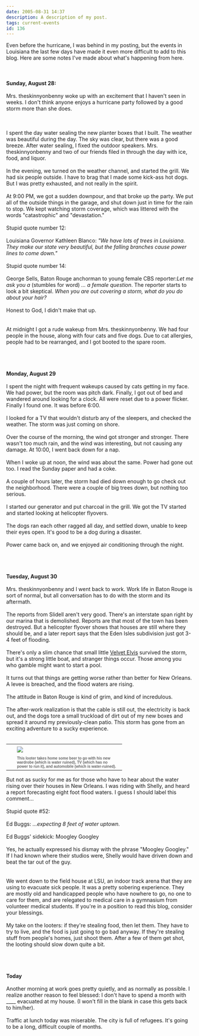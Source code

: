 ```yaml
---
date: 2005-08-31 14:37
description: A description of my post.
tags: current-events
id: 136
---
```

Even before the hurricane, I was behind in my posting, but the events in Louisiana the last few days have made it even more difficult to add to this blog.  Here are some notes I've made about what's happening from here.<br />
<br />
<br />
<br />
<b>Sunday, August 28:</b><br />
<br />
Mrs. theskinnyonbenny woke up with an excitement that I haven't seen in weeks.  I don't think anyone enjoys a hurricane party followed by a good storm more than she does.  <br />

<!--more--><br /><br />I spent the day water sealing the new planter boxes that I built.  The weather was beautiful during the day.  The sky was clear, but there was a good breeze.  After water sealing, I fixed the outdoor speakers.  Mrs. theskinnyonbenny and two of our friends filed in through the day with ice, food, and liquor.<br />
<br />
In the evening, we turned on the weather channel, and started the grill.  We had six people outside.  I have to brag that I made some kick-ass hot dogs.  But I was pretty exhausted, and not really in the spirit.<br />
<br />
At 9:00 PM, we got a sudden downpour, and that broke up the party.  We put all of the outside things in the garage, and shut down just in time for the rain to stop.  We kept watching storm coverage, which was littered with the words "catastrophic" and "devastation."<br />
<br />
Stupid quote number 12:  <br />
<br />
Louisiana Governor Kathleen Blanco:  <i>"We have lots of trees in Louisiana.  They make our state very beautiful, but the falling branches cause power lines to come down."</i>  <br />
<br />
Stupid quote number 14: <br />
<br />
George Sells, Baton Rouge anchorman to young female CBS reporter:<i>Let me ask you a </i>(stumbles for word) <i>... a female question</i>.  The reporter starts to look a bit skeptical.  <i>When you are out covering a storm, what do you do about your hair?</i><br />
<br />
Honest to God, I didn't make that up.<br />
<br />
<br />
At midnight I got a rude wakeup from Mrs. theskinnyonbenny.  We had four people in the house, along with four cats and five dogs.  Due to cat allergies, people had to be rearranged, and I got booted to the spare room.<br />
<br />
<br />
<br />
<br />
<b>Monday, August 29</b><br />
<br />
I spent the night with frequent wakeups caused by cats getting in my face.  We had power, but the room was pitch dark.  Finally, I got out of bed and wandered around looking for a clock.   All were reset due to a power flicker.  Finally I found one.  It was before 6:00.<br />
<br />
I looked for a TV that wouldn't disturb any of the sleepers, and checked the weather.  The storm was just coming on shore.<br />
<br />
Over the course of the morning, the wind got stronger and stronger.  There wasn't too much rain, and the wind was interesting, but not causing any damage.  At 10:00, I went back down for a nap.<br />
<br />
When I woke up at noon, the wind was about the same.  Power had gone out too.  I read the Sunday paper and had a coke.<br />
<br />
A couple of hours later, the storm had died down enough to go check out the neighborhood.  There were a couple of big trees down, but nothing too serious.<br />
<br />
I started our generator and put charcoal in the grill.  We got the TV started and started looking at helicopter flyovers.  <br />
<br />
The dogs ran each other ragged all day, and settled down, unable to keep their eyes open.  It's good to be a dog during a disaster.<br />
<br />
Power came back on, and we enjoyed air conditioning through the night.<br />
<br />
<br />
<br />
<br />
<b>Tuesday, August 30</b><br />
<br />
Mrs. theskinnyonbenny and I went back to work.  Work life in Baton Rouge is sort of normal, but all conversation has to do with the storm and its aftermath.<br />
<br />
The reports from Slidell aren't very good.  There's an interstate span right by our marina that is demolished.  Reports are that most of the town has been destroyed.  But a helicopter flyover shows that houses are still where they should be, and a later report says that the Eden Isles subdivision just got 3-4 feet of flooding.  <br />
<br />
There's only a slim chance that small little <a href="/ve/ve_home.php">Velvet Elvis</a> survived the storm, but it's a strong little boat, and stranger things occur.  Those among you who gamble might want to start a pool.<br />
<br />
It turns out that things are getting worse rather than better for New Orleans.  A levee is breached, and the flood waters are rising.  <br />
<br />
The attitude in Baton Rouge is kind of grim, and kind of incredulous.<br />
<br />
The after-work realization is that the cable is still out, the electricity is back out, and the dogs tore a small truckload of dirt out of my new boxes and spread it around my previously-clean patio.  This storm has gone from an exciting adventure to a sucky experience.<br />
<br />
<table cellpadding=0 cellspacing=0 border=0 align=right><tr><td width=5 rowspan=2><spacer type=block width=5 height=1></spacer></td><td width=275><img src="/img/neworleansguy.jpg" aborder=0 vspace=4 wwidth=250/></td></tr><tr><td width=275><font face="verdana, arial, geneva" size=1 color=#666666><b>This looter takes home some beer to go with his new wardrobe (which is water ruined), TV (which has no power to run it), and automobile (which is water-ruined).</b></font></td></tr></table><br />
<br />
But not as sucky for me as for those who have to hear about the water rising over their houses in New Orleans.  I was riding with Shelly, and heard a report forecasting eight foot flood waters.  I guess I should label this comment...<br />
<br />
Stupid quote #52:<br />
<br />
Ed Buggs:  <i>...expecting 8 feet of water uptown.</i><br />
<br />
Ed Buggs' sidekick:  Moogley Googley<br />
<br />
Yes, he actually expressed his dismay with the phrase "Moogley Googley."  If I had known where their studios were, Shelly would have driven down and beat the tar out of the guy.<br />
<br />
<br />
We went down to the field house at LSU, an indoor track arena that they are using to evacuate sick people.  It was a pretty sobering experience.  They are mostly old and handicapped people who have nowhere to go, no one to care for them, and are relegated to medical care in a gymnasium from volunteer medical students.  If you're in a position to read this blog, consider your blessings.<br />
<br />
My take on the looters:  if they're stealing food, then let them.  They have to try to live, and the food is just going to go bad anyway.  If they're stealing stuff from people's homes, just shoot them.  After a few of them get shot, the looting should slow down quite a bit.<br />
<br />
<br />
<br />
<br />
<b>Today</b><br />
<br />
Another morning at work goes pretty quietly, and as normally as possible.  I realize another reason to feel blessed:  I don't have to spend a month with ____ evacuated at my house.  (I won't fill in the blank in case this gets back to him/her).<br />
<br />
Traffic at lunch today was miserable.  The city is full of refugees.  It's going to be a long, difficult couple of months.
